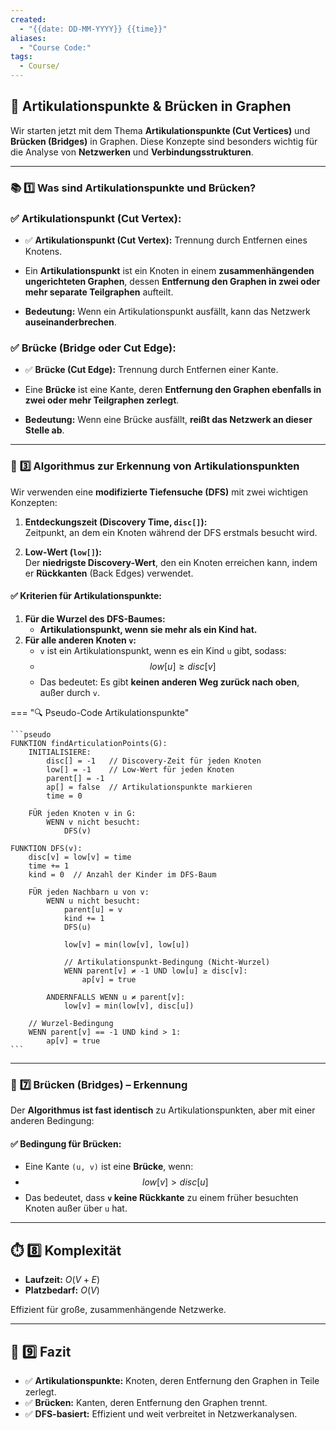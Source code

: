 ```yaml
---
created:
  - "{{date: DD-MM-YYYY}} {{time}}"
aliases:
  - "Course Code:"
tags:
  - Course/
---
```

## 🚀 **Artikulationspunkte & Brücken in Graphen**

Wir starten jetzt mit dem Thema **Artikulationspunkte (Cut Vertices)** und **Brücken (Bridges)** in Graphen. Diese Konzepte sind besonders wichtig für die Analyse von **Netzwerken** und **Verbindungsstrukturen**.

---

### 📚 **1️⃣ Was sind Artikulationspunkte und Brücken?**

### ✅ **Artikulationspunkt (Cut Vertex):**

- ✅ **Artikulationspunkt (Cut Vertex):** Trennung durch Entfernen eines Knotens.

- Ein **Artikulationspunkt** ist ein Knoten in einem **zusammenhängenden ungerichteten Graphen**, dessen **Entfernung den Graphen in zwei oder mehr separate Teilgraphen** aufteilt.
- **Bedeutung:** Wenn ein Artikulationspunkt ausfällt, kann das Netzwerk **auseinanderbrechen**.

### ✅ **Brücke (Bridge oder Cut Edge):**

- ✅ **Brücke (Cut Edge):** Trennung durch Entfernen einer Kante.

- Eine **Brücke** ist eine Kante, deren **Entfernung den Graphen ebenfalls in zwei oder mehr Teilgraphen zerlegt**.
- **Bedeutung:** Wenn eine Brücke ausfällt, **reißt das Netzwerk an dieser Stelle ab**.

---
### 🚀 **3️⃣ Algorithmus zur Erkennung von Artikulationspunkten**

Wir verwenden eine **modifizierte Tiefensuche (DFS)** mit zwei wichtigen Konzepten:

1. **Entdeckungszeit (Discovery Time, `disc[]`):**  
    Zeitpunkt, an dem ein Knoten während der DFS erstmals besucht wird.
    
2. **Low-Wert (`low[]`):**  
    Der **niedrigste Discovery-Wert**, den ein Knoten erreichen kann, indem er **Rückkanten** (Back Edges) verwendet.
    

#### ✅ **Kriterien für Artikulationspunkte:**

1. **Für die Wurzel des DFS-Baumes:**
    - **Artikulationspunkt, wenn sie mehr als ein Kind hat.**
2. **Für alle anderen Knoten `v`:**
    - `v` ist ein Artikulationspunkt, wenn es ein Kind `u` gibt, sodass: 
    - $$low[u]≥disc[v]$$
    - Das bedeutet: Es gibt **keinen anderen Weg zurück nach oben**, außer durch `v`.

=== "🔍 Pseudo-Code Artikulationspunkte"

    ```pseudo
	FUNKTION findArticulationPoints(G):
	    INITIALISIERE:
	        disc[] = -1   // Discovery-Zeit für jeden Knoten
	        low[] = -1    // Low-Wert für jeden Knoten
	        parent[] = -1
	        ap[] = false  // Artikulationspunkte markieren
	        time = 0
	
	    FÜR jeden Knoten v in G:
	        WENN v nicht besucht:
	            DFS(v)
	
	FUNKTION DFS(v):
	    disc[v] = low[v] = time
	    time += 1
	    kind = 0  // Anzahl der Kinder im DFS-Baum
	
	    FÜR jeden Nachbarn u von v:
	        WENN u nicht besucht:
	            parent[u] = v
	            kind += 1
	            DFS(u)
	            
	            low[v] = min(low[v], low[u])
	
	            // Artikulationspunkt-Bedingung (Nicht-Wurzel)
	            WENN parent[v] ≠ -1 UND low[u] ≥ disc[v]:
	                ap[v] = true
	
	        ANDERNFALLS WENN u ≠ parent[v]:
	            low[v] = min(low[v], disc[u])
	
	    // Wurzel-Bedingung
	    WENN parent[v] == -1 UND kind > 1:
	        ap[v] = true
    ```

---
### 🚀 **7️⃣ Brücken (Bridges) – Erkennung**

Der **Algorithmus ist fast identisch** zu Artikulationspunkten, aber mit einer anderen Bedingung:

#### ✅ **Bedingung für Brücken:**

- Eine Kante `(u, v)` ist eine **Brücke**, wenn: 
- $$low[v]>disc[u]$$
- Das bedeutet, dass **`v` keine Rückkante** zu einem früher besuchten Knoten außer über `u` hat.

---
## ⏱️ **8️⃣ Komplexität**

- **Laufzeit:** $O(V+E)$
- **Platzbedarf:** $O(V)$

Effizient für große, zusammenhängende Netzwerke.

---

## 🎯 **9️⃣ Fazit**

- ✅ **Artikulationspunkte:** Knoten, deren Entfernung den Graphen in Teile zerlegt.
- ✅ **Brücken:** Kanten, deren Entfernung den Graphen trennt.
- ✅ **DFS-basiert:** Effizient und weit verbreitet in Netzwerkanalysen.
